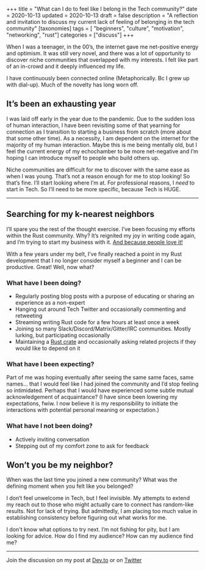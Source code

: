 +++
title = "What can I do to feel like I belong in the Tech community?"
date = 2020-10-13
updated = 2020-10-13
draft = false 
description = "A reflection and invitation to discuss my current lack of feeling of belonging in the tech community"
[taxonomies]
tags = [ "beginners", "culture", "motivation", "networking", "rust"] 
categories = ["discuss"]
+++

When I was a teenager, in the 00’s, the internet gave me net-positive energy and optimism. It was still very novel, and there was a lot of opportunity to discover niche communities that overlapped with my interests. I felt like part of an in-crowd and it deeply influenced my life.

I have continuously been connected online (Metaphorically. Bc I grew up with dial-up). Much of the novelty has long worn off.

## It’s been an exhausting year

I was laid off early in the year due to the pandemic. Due to the sudden loss of human interaction, I have been revisiting some of that yearning for connection as I transition to starting a business from scratch (more about that some other time). As a necessity, I am dependent on the internet for the majority of my human interaction. Maybe this is me being mentally old, but I feel the current energy of my echochamber to be more net-negative and I’m hoping I can introduce myself to people who build others up. 

Niche communities are difficult for me to discover with the same ease as when I was young. That’s not a reason enough for me to stop looking! So that’s fine. I’ll start looking where I’m at. For professional reasons, I *need* to start in Tech. So I’ll need to be more specific, because Tech is HUGE.

---

## Searching for my k-nearest neighbors

I’ll spare you the rest of the thought exercise. I’ve been focusing my efforts within the Rust community. Why? It’s reignited my joy in writing code again, and I’m trying to start my business with it. [And because people love it!](https://insights.stackoverflow.com/survey/2020#technology-most-loved-dreaded-and-wanted-languages-loved) 

With a few years under my belt, I’ve finally reached a point in my Rust development that I no longer consider myself a beginner and I can be productive. Great! Well, now what?

### What have I been doing?

*   Regularly posting blog posts with a purpose of educating or sharing an experience as a non-expert
*   Hanging out around Tech Twitter and occasionally commenting and retweeting
*   Streaming writing Rust code for a few hours at least once a week
*   Joining so many Slack/Discord/Matrix/Gitter/IRC communities. Mostly lurking, but participating occasionally
*   Maintaining a [Rust crate](https://crates.io/crates/git-url-parse) and occasionally asking related projects if they would like to depend on it

### What have I been expecting?

Part of me was hoping eventually after seeing the same same faces, same names… that I would feel like I had joined the community and I’d stop feeling so intimidated. Perhaps that I would have experienced some subtle mutual acknowledgement of acquaintance? (I have since been lowering my expectations, fwiw. I now believe it is my responsibility to initiate the interactions with potential personal meaning or expectation.)

### What have I not been doing?

*   Actively inviting conversation
*   Stepping out of my comfort zone to ask for feedback

## Won’t you be my neighbor?

When was the last time you joined a new community? What was the defining moment when you felt like you belonged?

I don’t feel unwelcome in Tech, but I feel invisible. My attempts to extend my reach out to those who might actually care to connect has random-like results. Not for lack of trying. But admittedly, I am placing too much value in establishing consistency before figuring out what works for me.

I don't know what options to try next. I’m not fishing for pity, but I am looking for advice. How do I find my audience? How can my audience find me?

---

Join the discussion on my post at [Dev.to](https://dev.to/tjtelan/what-can-i-do-to-feel-like-i-belong-in-the-tech-community-1k7k) or on [Twitter](https://twitter.com/ThatTJTelan/status/1316132042476670976)